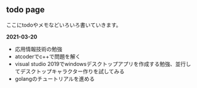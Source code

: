 ## todo page

ここにtodoやメモなどいろいろ書いていきます。

**2021-03-20**
- 応用情報技術の勉強
- atcoderでc++で問題を解く
- visual studio 2019でwindowsデスクトップアプリを作成する勉強、並行してデスクトップキャラクター作りを試してみる
- golangのチュートリアルを進める


 
 
